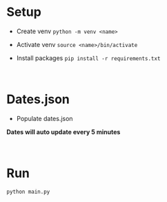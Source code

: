 # Setup

- Create venv
  `python -m venv <name>`

- Activate venv
  `source <name>/bin/activate`

- Install packages
  `pip install -r requirements.txt`

<br>

# Dates.json

- Populate dates.json

**Dates will auto update every 5 minutes**

<br>

# Run

`python main.py`
